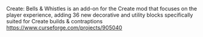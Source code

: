Create: Bells & Whistles is an add-on for the Create mod that focuses on the player experience, adding 36 new decorative and utility blocks specifically suited for Create builds & contraptions
https://www.curseforge.com/projects/905040